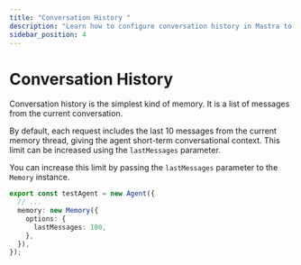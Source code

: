 ```yaml
---
title: "Conversation History "
description: "Learn how to configure conversation history in Mastra to store recent messages from the current conversation."
sidebar_position: 4
---
```


# Conversation History

Conversation history is the simplest kind of memory. It is a list of messages from the current conversation.

By default, each request includes the last 10 messages from the current memory thread, giving the agent short-term conversational context. This limit can be increased using the `lastMessages` parameter.

You can increase this limit by passing the `lastMessages` parameter to the `Memory` instance.

```typescript {3-7} showLineNumbers
export const testAgent = new Agent({
  // ...
  memory: new Memory({
    options: {
      lastMessages: 100,
    },
  }),
});
```
